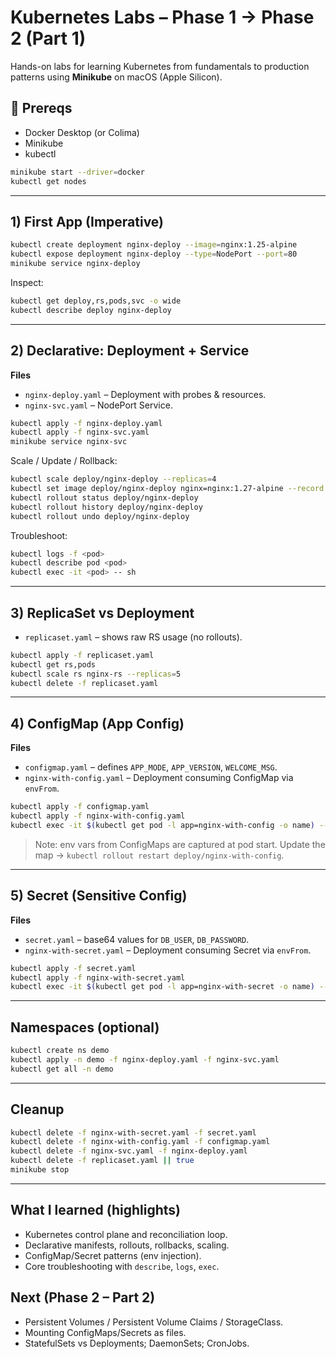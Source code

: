 # Kubernetes Labs – Phase 1 → Phase 2 (Part 1)

Hands-on labs for learning Kubernetes from fundamentals to production patterns using **Minikube** on macOS (Apple Silicon).

## 🧱 Prereqs

- Docker Desktop (or Colima)
- Minikube
- kubectl

```bash
minikube start --driver=docker
kubectl get nodes
```

---

## 1) First App (Imperative)

```bash
kubectl create deployment nginx-deploy --image=nginx:1.25-alpine
kubectl expose deployment nginx-deploy --type=NodePort --port=80
minikube service nginx-deploy
```

Inspect:

```bash
kubectl get deploy,rs,pods,svc -o wide
kubectl describe deploy nginx-deploy
```

---

## 2) Declarative: Deployment + Service

**Files**

- `nginx-deploy.yaml` – Deployment with probes & resources.
- `nginx-svc.yaml` – NodePort Service.

```bash
kubectl apply -f nginx-deploy.yaml
kubectl apply -f nginx-svc.yaml
minikube service nginx-svc
```

Scale / Update / Rollback:

```bash
kubectl scale deploy/nginx-deploy --replicas=4
kubectl set image deploy/nginx-deploy nginx=nginx:1.27-alpine --record
kubectl rollout status deploy/nginx-deploy
kubectl rollout history deploy/nginx-deploy
kubectl rollout undo deploy/nginx-deploy
```

Troubleshoot:

```bash
kubectl logs -f <pod>
kubectl describe pod <pod>
kubectl exec -it <pod> -- sh
```

---

## 3) ReplicaSet vs Deployment

- `replicaset.yaml` – shows raw RS usage (no rollouts).

```bash
kubectl apply -f replicaset.yaml
kubectl get rs,pods
kubectl scale rs nginx-rs --replicas=5
kubectl delete -f replicaset.yaml
```

---

## 4) ConfigMap (App Config)

**Files**

- `configmap.yaml` – defines `APP_MODE`, `APP_VERSION`, `WELCOME_MSG`.
- `nginx-with-config.yaml` – Deployment consuming ConfigMap via `envFrom`.

```bash
kubectl apply -f configmap.yaml
kubectl apply -f nginx-with-config.yaml
kubectl exec -it $(kubectl get pod -l app=nginx-with-config -o name) --   sh -c 'env | grep -E "APP_|WELCOME_MSG"'
```

> Note: env vars from ConfigMaps are captured at pod start. Update the map → `kubectl rollout restart deploy/nginx-with-config`.

---

## 5) Secret (Sensitive Config)

**Files**

- `secret.yaml` – base64 values for `DB_USER`, `DB_PASSWORD`.
- `nginx-with-secret.yaml` – Deployment consuming Secret via `envFrom`.

```bash
kubectl apply -f secret.yaml
kubectl apply -f nginx-with-secret.yaml
kubectl exec -it $(kubectl get pod -l app=nginx-with-secret -o name) --   sh -c 'env | grep DB_'
```

---

## Namespaces (optional)

```bash
kubectl create ns demo
kubectl apply -n demo -f nginx-deploy.yaml -f nginx-svc.yaml
kubectl get all -n demo
```

---

## Cleanup

```bash
kubectl delete -f nginx-with-secret.yaml -f secret.yaml
kubectl delete -f nginx-with-config.yaml -f configmap.yaml
kubectl delete -f nginx-svc.yaml -f nginx-deploy.yaml
kubectl delete -f replicaset.yaml || true
minikube stop
```

---

## What I learned (highlights)

- Kubernetes control plane and reconciliation loop.
- Declarative manifests, rollouts, rollbacks, scaling.
- ConfigMap/Secret patterns (env injection).
- Core troubleshooting with `describe`, `logs`, `exec`.

## Next (Phase 2 – Part 2)

- Persistent Volumes / Persistent Volume Claims / StorageClass.
- Mounting ConfigMaps/Secrets as files.
- StatefulSets vs Deployments; DaemonSets; CronJobs.
